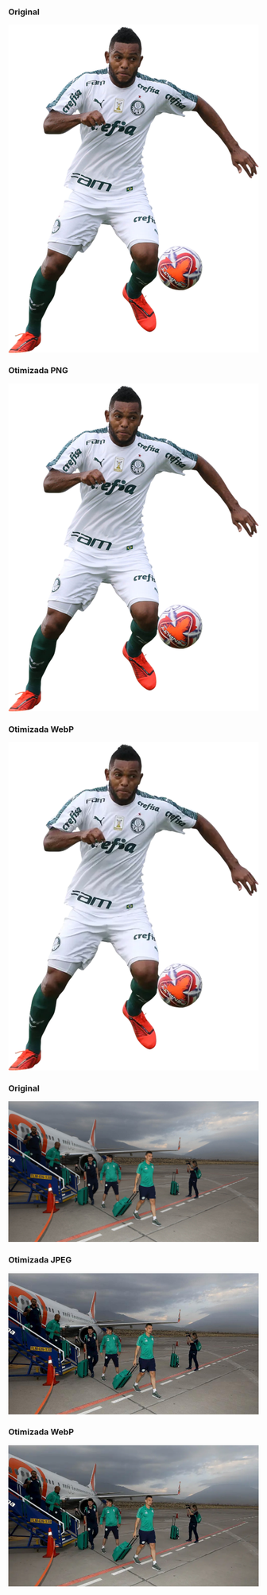 ### Original

![](imagem_965_jVbhPBZWh6Lo_estatistica.png)

### Otimizada PNG

![](imagem_965_jVbhPBZWh6Lo_estatistica%20(1).png)

### Otimizada WebP

![](imagem_965_jVbhPBZWh6Lo_estatistica.webp)

### Original

![](imagem_5286_fI2A5LhErT0N_original.jpg)

### Otimizada JPEG

![](imagem_5286_fI2A5LhErT0N_original%20(1).jpg)

### Otimizada WebP

![](imagem_5286_fI2A5LhErT0N_original.webp)